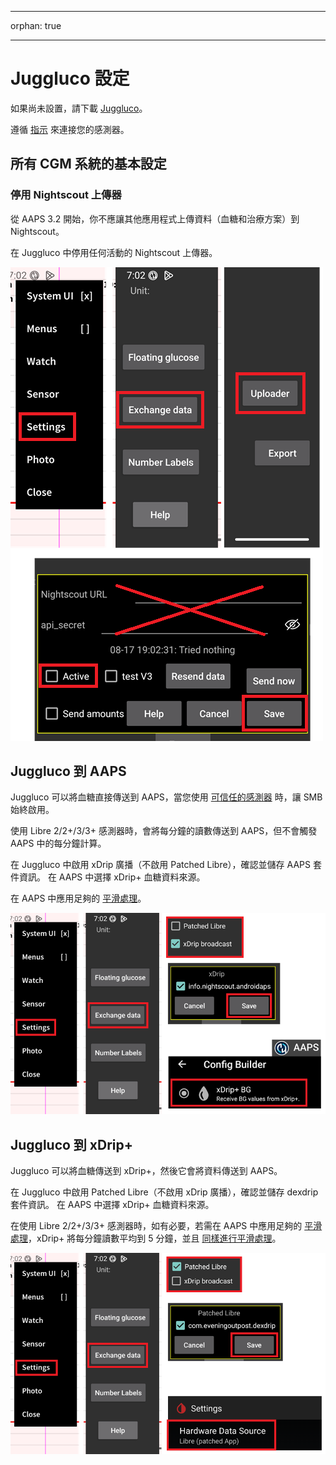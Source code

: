 - - -
orphan: true

- - -

# Juggluco 設定

如果尚未設置，請下載 [Juggluco](https://www.juggluco.nl/Juggluco/download.html)。

遵循 [指示](https://www.juggluco.nl/Jugglucohelp/introhelp.html) 來連接您的感測器。

## 所有 CGM 系統的基本設定

### 停用 Nightscout 上傳器

從 AAPS 3.2 開始，你不應讓其他應用程式上傳資料（血糖和治療方案）到 Nightscout。

在 Juggluco 中停用任何活動的 Nightscout 上傳器。

![停用 Nightscout 上傳](../images/juggluco/DisableNightscoutUpload.png)

## Juggluco 到 AAPS

Juggluco 可以將血糖直接傳送到 AAPS，當您使用 [可信任的感測器](#GettingStarted-TrustedBGSource) 時，讓 SMB 始終啟用。

使用 Libre 2/2+/3/3+ 感測器時，會將每分鐘的讀數傳送到 AAPS，但不會觸發 AAPS 中的每分鐘計算。

在 Juggluco 中啟用 xDrip 廣播（不啟用 Patched Libre），確認並儲存 AAPS 套件資訊。 在 AAPS 中選擇 xDrip+ 血糖資料來源。

在 AAPS 中應用足夠的 [平滑處理](./SmoothingBloodGlucoseData.md)。

![Juggluco 到 AAPS](../images/juggluco/Juggluco-AAPS.png)

## Juggluco 到 xDrip+

Juggluco 可以將血糖傳送到 xDrip+，然後它會將資料傳送到 AAPS。

在 Juggluco 中啟用 Patched Libre（不啟用 xDrip 廣播），確認並儲存 dexdrip 套件資訊。 在 AAPS 中選擇 xDrip+ 血糖資料來源。

在使用 Libre 2/2+/3/3+ 感測器時，如有必要，若需在 AAPS 中應用足夠的 [平滑處理](./SmoothingBloodGlucoseData.md)，xDrip+ 將每分鐘讀數平均到 5 分鐘，並且 [同樣進行平滑處理](#libre2-value-smoothing-raw-values)。

![Juggluco 到 xDrip+](../images/juggluco/Juggluco-xDrip+.png)
